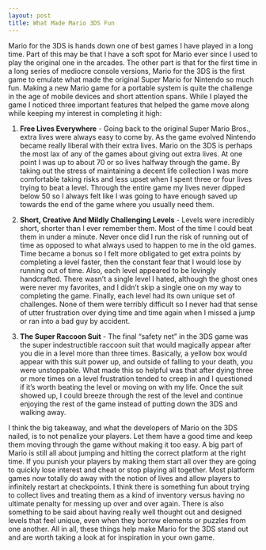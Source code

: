 ```yaml
---
layout: post
title: What Made Mario 3DS Fun
---
```


Mario for the 3DS is hands down one of best games I have played in a long time. Part of this may be that I have a soft spot for Mario ever since I used to play the original one in the arcades. The other part is that for the first time in a long series of mediocre console versions, Mario for the 3DS is the first game to emulate what made the original Super Mario for Nintendo so much fun. Making a new Mario game for a portable system is quite the challenge in the age of mobile devices and short attention spans. While I played the game I noticed three important features that helped the game move along while keeping my interest in completing it high:

1.   **Free Lives Everywhere** - Going back to the original Super Mario Bros., extra lives were always easy to come by. As the game evolved Nintendo became really liberal with their extra lives. Mario on the 3DS is perhaps the most lax of any of the games about giving out extra lives. At one point I was up to about 70 or so lives halfway through the game. By taking out the stress of maintaining a decent life collection I was more comfortable taking risks and less upset when I spent three or four lives trying to beat a level. Through the entire game my lives never dipped below 50 so I always felt like I was going to have enough saved up towards the end of the game where you usually need them.

2.   **Short, Creative And Mildly Challenging Levels** - Levels were incredibly short, shorter than I ever remember them. Most of the time I could beat them in under a minute. Never once did I run the risk of running out of time as opposed to what always used to happen to me in the old games. Time became a bonus so I felt more obligated to get extra points by completing a level faster, then the constant fear that I would lose by running out of time. Also, each level appeared to be lovingly handcrafted. There wasn’t a single level I hated, although the ghost ones were never my favorites, and I didn’t skip a single one on my way to completing the game. Finally, each level had its own unique set of challenges. None of them were terribly difficult so I never had that sense of utter frustration over dying time and time again when I missed a jump or ran into a bad guy by accident.

3.   **The Super Raccoon Suit** - The final “safety net” in the 3DS game was the super indestructible raccoon suit that would magically appear after you die in a level more than three times. Basically, a yellow box would appear with this suit power up, and outside of falling to your death, you were unstoppable. What made this so helpful was that after dying three or more times on a level frustration tended to creep in and I questioned if it’s worth beating the level or moving on with my life. Once the suit showed up, I could breeze through the rest of the level and continue enjoying the rest of the game instead of putting down the 3DS and walking away.

I think the big takeaway, and what the developers of Mario on the 3DS nailed, is to not penalize your players. Let them have a good time and keep them moving through the game without making it too easy. A big part of Mario is still all about jumping and hitting the correct platform at the right time. If you punish your players by making them start all over they are going to quickly lose interest and cheat or stop playing all together. Most platform games now totally do away with the notion of lives and allow players to infinitely restart at checkpoints. I think there is something fun about trying to collect lives and treating them as a kind of inventory versus having no ultimate penalty for messing up over and over again. There is also something to be said about having really well thought out and designed levels that feel unique, even when they borrow elements or puzzles from one another. All in all, these things help make Mario for the 3DS stand out and are worth taking a look at for inspiration in your own game.